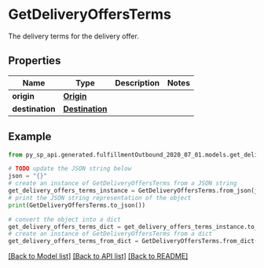 # GetDeliveryOffersTerms

The delivery terms for the delivery offer.

## Properties

Name | Type | Description | Notes
------------ | ------------- | ------------- | -------------
**origin** | [**Origin**](Origin.md) |  | 
**destination** | [**Destination**](Destination.md) |  | 

## Example

```python
from py_sp_api.generated.fulfillmentOutbound_2020_07_01.models.get_delivery_offers_terms import GetDeliveryOffersTerms

# TODO update the JSON string below
json = "{}"
# create an instance of GetDeliveryOffersTerms from a JSON string
get_delivery_offers_terms_instance = GetDeliveryOffersTerms.from_json(json)
# print the JSON string representation of the object
print(GetDeliveryOffersTerms.to_json())

# convert the object into a dict
get_delivery_offers_terms_dict = get_delivery_offers_terms_instance.to_dict()
# create an instance of GetDeliveryOffersTerms from a dict
get_delivery_offers_terms_from_dict = GetDeliveryOffersTerms.from_dict(get_delivery_offers_terms_dict)
```
[[Back to Model list]](../README.md#documentation-for-models) [[Back to API list]](../README.md#documentation-for-api-endpoints) [[Back to README]](../README.md)


